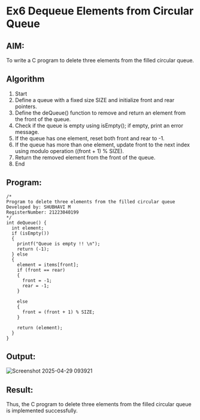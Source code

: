 # Ex6 Dequeue Elements from Circular Queue
## AIM:
To write a C program to delete three elements from the filled circular queue.

## Algorithm
1. Start
2. Define a queue with a fixed size SIZE and initialize front and rear pointers.
3. Define the deQueue() function to remove and return an element from the front of the queue.
4. Check if the queue is empty using isEmpty(); if empty, print an error message.
5. If the queue has one element, reset both front and rear to -1.
6. If the queue has more than one element, update front to the next index using modulo operation ((front + 1) % SIZE).
7. Return the removed element from the front of the queue.
8.  End

## Program:
```
/*
Program to delete three elements from the filled circular queue
Developed by: SHUBHAVI M
RegisterNumber: 21223040199  
*/
int deQueue() {
  int element;
  if (isEmpty())
  {
    printf("Queue is empty !! \n");
    return (-1);
  } else 
  {
    element = items[front];
    if (front == rear) 
    {
      front = -1;
      rear = -1;
    } 
    
    else 
    {
      front = (front + 1) % SIZE;
    }
   
    return (element);
  }
}
```

## Output:

![Screenshot 2025-04-29 093921](https://github.com/user-attachments/assets/1ea2e9d8-9f72-442e-ba68-3360ab645b50)


## Result:
Thus, the C program to delete three elements from the filled circular queue is implemented successfully.
